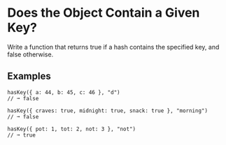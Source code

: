 # Does the Object Contain a Given Key?

Write a function that returns true if a hash contains the specified key, and false otherwise.

## Examples

```
hasKey({ a: 44, b: 45, c: 46 }, "d")
// ➞ false

hasKey({ craves: true, midnight: true, snack: true }, "morning")
// ➞ false

hasKey({ pot: 1, tot: 2, not: 3 }, "not")
// ➞ true
```
